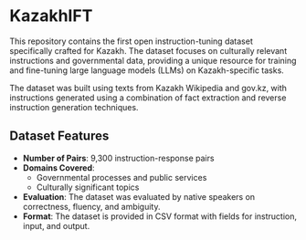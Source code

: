 # KazakhIFT
This repository contains the first open instruction-tuning dataset specifically crafted for Kazakh. The dataset focuses on culturally relevant instructions and governmental data, providing a unique resource for training and fine-tuning large language models (LLMs) on Kazakh-specific tasks.

The dataset was built using texts from Kazakh Wikipedia and gov.kz, with instructions generated using a combination of fact extraction and reverse instruction generation techniques.

## Dataset Features

- **Number of Pairs**: 9,300 instruction-response pairs
- **Domains Covered**:
  - Governmental processes and public services
  - Culturally significant topics
- **Evaluation**: The dataset was evaluated by native speakers on correctness, fluency, and ambiguity.
- **Format**: The dataset is provided in CSV format with fields for instruction, input, and output.
